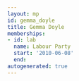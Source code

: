 ```yaml
---
layout: mp
id: gemma_doyle
title: Gemma Doyle
memberships:
- id: lab
  name: Labour Party
  start: '2010-06-08'
  end: 
autogenerated: true
---
```

